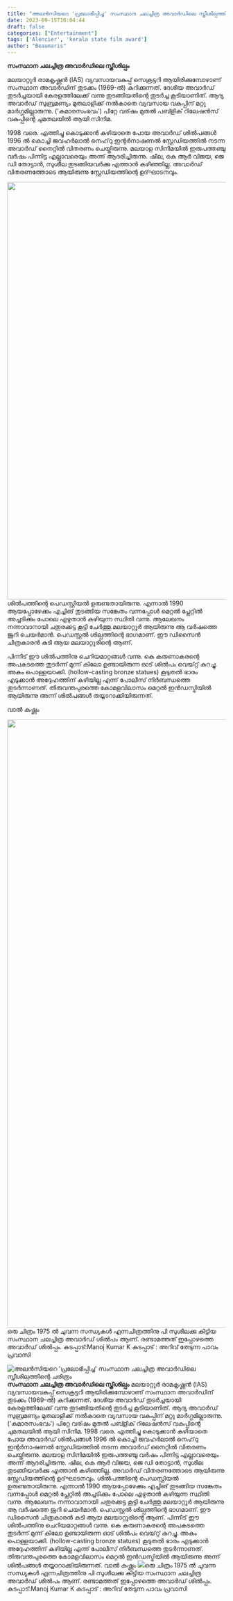 ```yaml
---
title: "അലൻസിയറെ 'പ്രലോഭിപ്പിച്ച' സംസ്ഥാന ചലച്ചിത്ര അവാർഡിലെ സ്ത്രീശില്പത്തിന്റെ ചരിത്രം"
date: 2023-09-15T16:04:44
draft: false
categories: ["Entertainment"]
tags: ['Alencier', 'kerala state film award']
author: "Beaumaris"
---
```


<strong>സംസ്ഥാന ചലച്ചിത്ര അവാർഡിലെ സ്ത്രീശില്പം</strong>

മലയാറ്റൂർ രാമകൃഷ്ണൻ (IAS) വ്യവസായവകുപ്പ് സെക്രട്ടറി ആയിരിക്കുമ്പോഴാണ് സംസ്ഥാന അവാർഡിന് തുടക്കം (1969-ൽ) കുറിക്കുന്നത്. ദേശീയ അവാർഡ് തുടർച്ചയായി കേരളത്തിലേക്ക് വന്നു തുടങ്ങിയതിന്റെ തുടർച്ച കൂടിയാണിത്. ആദ്യ അവാർഡ് സുബ്രമണ്യം മുതലാളിക്ക് നൽകാതെ വ്യവസായ വകുപ്പിന് മറ്റു മാർഗ്ഗമില്ലാരുന്നു. ('കുമാരസംഭവം') പിറ്റേ വര്ഷം മുതൽ പബ്ളിക് റിലേഷൻസ് വകുപ്പിന്റെ ചുമതലയിൽ ആയി സിനിമ.

1998 വരെ. എത്തിച്ചു കൊടുക്കാൻ കഴിയാതെ പോയ അവാർഡ് ശിൽപങ്ങൾ 1996 ൽ കൊച്ചി ജവഹർലാൽ നെഹ്‌റു ഇന്റർനാഷണൽ സ്റ്റേഡിയത്തിൽ നടന്ന അവാർഡ് നൈറ്റിൽ വിതരണം ചെയ്തിരുന്നു. മലയാള സിനിമയിൽ ഇരുപത്തഞ്ചു വർഷം പിന്നിട്ട എല്ലാവരെയും അന്ന് ആദരിച്ചിരുന്നു. ഷീല, കെ ആർ വിജയ, ജെ ഡി തോട്ടാൻ, സുശീല തുടങ്ങിയവർക്കു എത്താൻ കഴിഞ്ഞില്ല. അവാർഡ് വിതരണത്തോടെ ആയിരുന്നു സ്റ്റേഡിയത്തിന്റെ ഉദ്‌ഘാടനവും.

<img class="alignnone size-full wp-image-420383" src="https://cdn.boolokam.com/articles/2023/09/wfwffff.webp" alt="" width="1280" height="960" />ശിൽപത്തിന്റെ പെഡസ്റ്റിയൽ ഉരുണ്ടതായിരുന്നു. എന്നാൽ 1990 ആയപ്പോഴേക്കും എച്ചിങ് തുടങ്ങിയ സങ്കേതം വന്നപ്പോൾ മെറ്റൽ പ്ലേറ്റിൽ അച്ചടിക്കും പോലെ എഴുതാൻ കഴിയുന്ന സ്ഥിതി വന്നു. ആലേഖനം നന്നാവാനായി ചതുരക്കട്ട കൂട്ടി ചേർത്തു.മലയാറ്റൂർ ആയിരുന്നു ആ വർഷത്തെ ജൂറി ചെയർമാൻ. പെഡസ്റ്റൽ ശില്പത്തിന്റെ ഭാഗമാണ്. ഈ ഡിസൈൻ ചിത്രകാരൻ കു‌ടി ആയ മലയാറ്റൂരിന്റെ ആണ്.

പിന്നീട് ഈ ശിൽപത്തിനു ചെറിയമാറ്റങ്ങൾ വന്നു. കെ കരുണാകരന്റെ അപകടത്തെ തുടർന്ന് മുന്ന് കിലോ ഉണ്ടായിരുന്ന ഓട് ശിൽപം വെയ്റ്റ് കുറച്ചു. അകം പൊള്ളയാക്കി. (hollow-casting bronze statues) കൂടുതൽ ഭാരം എടുക്കാൻ അദ്ദേഹത്തിന് കഴിയില്ല എന്ന് പോലീസ് നിർബന്ധത്തെ തുടർന്നാണത്. തിരുവന്തപുരത്തെ കോമളവിലാസം മെറ്റൽ ഇൻഡസ്ട്രിയിൽ ആയിരുന്നു അന്ന് ശിൽപങ്ങൾ തയ്യാറാക്കിയിരുന്നത്.

വാൽ കഷ്ണം

<img class="size-full wp-image-420381 aligncenter" src="https://cdn.boolokam.com/articles/2023/09/dqdf-2-1.jpg" alt="" width="2048" height="1398" />ഒരു ചിത്രം 1975 ൽ ചുവന്ന സന്ധ്യകൾ എന്നചിത്രത്തിനു പി സുശീലക്കു കിട്ടിയ സംസ്ഥാന ചലച്ചിത്ര അവാർഡ് ശിൽപം ആണ്. രണ്ടാമത്തത് ഇപ്പോഴത്തെ അവാർഡ് ശിൽപ്പം.
കടപ്പാട്:Manoj Kumar K
കടപ്പാട് : അറിവ് തേടുന്ന പാവം പ്രവാസി


![അലൻസിയറെ 'പ്രലോഭിപ്പിച്ച' സംസ്ഥാന ചലച്ചിത്ര അവാർഡിലെ സ്ത്രീശില്പത്തിന്റെ ചരിത്രം](https://cdn.boolokam.com/articles/2023/09/wfwffff.webp)**സംസ്ഥാന ചലച്ചിത്ര അവാർഡിലെ സ്ത്രീശില്പം** മലയാറ്റൂർ രാമകൃഷ്ണൻ (IAS) വ്യവസായവകുപ്പ് സെക്രട്ടറി ആയിരിക്കുമ്പോഴാണ് സംസ്ഥാന അവാർഡിന് തുടക്കം (1969-ൽ) കുറിക്കുന്നത്. ദേശീയ അവാർഡ് തുടർച്ചയായി കേരളത്തിലേക്ക് വന്നു തുടങ്ങിയതിന്റെ തുടർച്ച കൂടിയാണിത്. ആദ്യ അവാർഡ് സുബ്രമണ്യം മുതലാളിക്ക് നൽകാതെ വ്യവസായ വകുപ്പിന് മറ്റു മാർഗ്ഗമില്ലാരുന്നു. ('കുമാരസംഭവം') പിറ്റേ വര്ഷം മുതൽ പബ്ളിക് റിലേഷൻസ് വകുപ്പിന്റെ ചുമതലയിൽ ആയി സിനിമ. 1998 വരെ. എത്തിച്ചു കൊടുക്കാൻ കഴിയാതെ പോയ അവാർഡ് ശിൽപങ്ങൾ 1996 ൽ കൊച്ചി ജവഹർലാൽ നെഹ്‌റു ഇന്റർനാഷണൽ സ്റ്റേഡിയത്തിൽ നടന്ന അവാർഡ് നൈറ്റിൽ വിതരണം ചെയ്തിരുന്നു. മലയാള സിനിമയിൽ ഇരുപത്തഞ്ചു വർഷം പിന്നിട്ട എല്ലാവരെയും അന്ന് ആദരിച്ചിരുന്നു. ഷീല, കെ ആർ വിജയ, ജെ ഡി തോട്ടാൻ, സുശീല തുടങ്ങിയവർക്കു എത്താൻ കഴിഞ്ഞില്ല. അവാർഡ് വിതരണത്തോടെ ആയിരുന്നു സ്റ്റേഡിയത്തിന്റെ ഉദ്‌ഘാടനവും. ശിൽപത്തിന്റെ പെഡസ്റ്റിയൽ ഉരുണ്ടതായിരുന്നു. എന്നാൽ 1990 ആയപ്പോഴേക്കും എച്ചിങ് തുടങ്ങിയ സങ്കേതം വന്നപ്പോൾ മെറ്റൽ പ്ലേറ്റിൽ അച്ചടിക്കും പോലെ എഴുതാൻ കഴിയുന്ന സ്ഥിതി വന്നു. ആലേഖനം നന്നാവാനായി ചതുരക്കട്ട കൂട്ടി ചേർത്തു.മലയാറ്റൂർ ആയിരുന്നു ആ വർഷത്തെ ജൂറി ചെയർമാൻ. പെഡസ്റ്റൽ ശില്പത്തിന്റെ ഭാഗമാണ്. ഈ ഡിസൈൻ ചിത്രകാരൻ കു‌ടി ആയ മലയാറ്റൂരിന്റെ ആണ്. പിന്നീട് ഈ ശിൽപത്തിനു ചെറിയമാറ്റങ്ങൾ വന്നു. കെ കരുണാകരന്റെ അപകടത്തെ തുടർന്ന് മുന്ന് കിലോ ഉണ്ടായിരുന്ന ഓട് ശിൽപം വെയ്റ്റ് കുറച്ചു. അകം പൊള്ളയാക്കി. (hollow-casting bronze statues) കൂടുതൽ ഭാരം എടുക്കാൻ അദ്ദേഹത്തിന് കഴിയില്ല എന്ന് പോലീസ് നിർബന്ധത്തെ തുടർന്നാണത്. തിരുവന്തപുരത്തെ കോമളവിലാസം മെറ്റൽ ഇൻഡസ്ട്രിയിൽ ആയിരുന്നു അന്ന് ശിൽപങ്ങൾ തയ്യാറാക്കിയിരുന്നത്. വാൽ കഷ്ണം ![](https://cdn.boolokam.com/articles/2023/09/dqdf-2-1.jpg)ഒരു ചിത്രം 1975 ൽ ചുവന്ന സന്ധ്യകൾ എന്നചിത്രത്തിനു പി സുശീലക്കു കിട്ടിയ സംസ്ഥാന ചലച്ചിത്ര അവാർഡ് ശിൽപം ആണ്. രണ്ടാമത്തത് ഇപ്പോഴത്തെ അവാർഡ് ശിൽപ്പം. കടപ്പാട്:Manoj Kumar K കടപ്പാട് : അറിവ് തേടുന്ന പാവം പ്രവാസി
